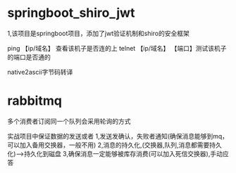 # springboot_shiro_jwt
1,该项目是springboot项目，添加了jwt验证机制和shiro的安全框架

ping 【ip/域名】 查看该机子是否连的上
telnet 【ip/域名】 【端口】测试该机子的端口是否通的

native2ascii字节码转译

# rabbitmq
多个消费者订阅同一个队列会采用轮询的方式

实战项目中保证数据的发送或者
1,发送发确认，失败者通知(确保消息能够到mq，可以加入备用交换器，一般不用)
2,消息的持久化,(交换器,队列,消息都需要持久化)-->持久化到磁盘
3,确保消息一定能够被库存消费(可以加入死信交换器),手动应答

